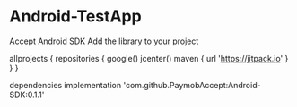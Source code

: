 # Android-TestApp
Accept Android SDK
Add the library to your project

allprojects {
    repositories {
        google()
        jcenter()
        maven { url 'https://jitpack.io' }
    }
}


dependencies
  implementation 'com.github.PaymobAccept:Android-SDK:0.1.1'
